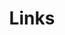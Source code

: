 ---
layout: Links
title: Links
links:
  - title: 咸鱼翻滚
    items:
      - sitename: What If?
        url: https://notebook.renovamen.ink
        img: /img/links/me.svg
        desc: 乱七八糟的笔记
      - sitename: OI & ACM
        url: https://oi.renovamen.ink
        img: /img/links/acm.svg
        desc: 退役蒟蒻的人生回顾
      - sitename: Leetcode
        url: https://leetcode.renovamen.ink
        img: /img/links/leetcode.svg
        desc: 失学失业少年的忧虑
      - sitename: Midgard
        url: https://midgard.renovamen.ink
        img: /img/links/resume.svg
        desc: 来找简历吗勇士！
      - sitename: Fishmail
        url: https://fishmail.vercel.app
        img: /img/links/fishmail.svg
        desc: 上班摸鱼！
      - sitename: 荒野之息
        url: https://zelda.renovamen.ink
        img: /img/links/zelda.jpg
        desc: 仿 Ori 的荒野之息主页
      - sitename: 小游戏合集
        url: https://galaxy-voyager.renovamen.ink
        img: /img/links/game.svg
        desc: 虽然其实也就俩游戏
      - sitename: Cube
        url: https://cube.renovamen.ink
        img: /img/links/cube.svg
        desc: 玩魔方吗朋友
  - title: 我自己能用就完事了
    items:
      - sitename: Oh, Vue Icons!
        url: https://oh-vue-icons.vercel.app
        img: /img/links/icon.svg
        desc: Vue 图标组件
      - sitename: Gungnir
        url: https://vuepress-theme-gungnir.vercel.app/
        img: /img/links/gungnir.svg
        desc: VuePress 主题
---